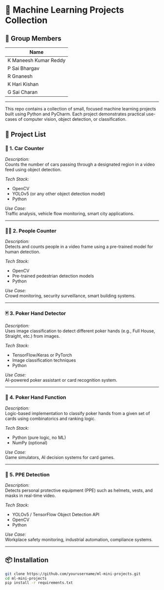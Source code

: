 # 🧠 Machine Learning Projects Collection

## 👥 Group Members

| Name                        |
|-----------------------------|
| K Maneesh Kumar Reddy       |
| P Sai Bhargav               |
| R Gnanesh                   |
| K Hari Kishan               |
| G Sai Charan                |

---

This repo contains a collection of small, focused machine learning projects built using Python and PyCharm. Each project demonstrates practical use-cases of computer vision, object detection, or classification.

## 📁 Project List

### 🚗 1. Car Counter
*Description:*  
Counts the number of cars passing through a designated region in a video feed using object detection.

*Tech Stack:*  
- OpenCV  
- YOLOv5 (or any other object detection model)  
- Python  

*Use Case:*  
Traffic analysis, vehicle flow monitoring, smart city applications.

---

### 🧍‍♂ 2. People Counter
*Description:*  
Detects and counts people in a video frame using a pre-trained model for human detection.

*Tech Stack:*  
- OpenCV  
- Pre-trained pedestrian detection models  
- Python  

*Use Case:*  
Crowd monitoring, security surveillance, smart building systems.

---

### 🃏 3. Poker Hand Detector
*Description:*  
Uses image classification to detect different poker hands (e.g., Full House, Straight, etc.) from images.

*Tech Stack:*  
- TensorFlow/Keras or PyTorch  
- Image classification techniques  
- Python  

*Use Case:*  
AI-powered poker assistant or card recognition system.

---

### 🧠 4. Poker Hand Function
*Description:*  
Logic-based implementation to classify poker hands from a given set of cards using combinatorics and ranking logic.

*Tech Stack:*  
- Python (pure logic, no ML)  
- NumPy (optional)

*Use Case:*  
Game simulators, AI decision systems for card games.

---

### 🦺 5. PPE Detection
*Description:*  
Detects personal protective equipment (PPE) such as helmets, vests, and masks in real-time video.

*Tech Stack:*  
- YOLOv5 / TensorFlow Object Detection API  
- OpenCV  
- Python  

*Use Case:*  
Workplace safety monitoring, industrial automation, compliance systems.

---

## 📦 Installation

```bash
git clone https://github.com/yourusername/ml-mini-projects.git
cd ml-mini-projects
pip install -r requirements.txt
